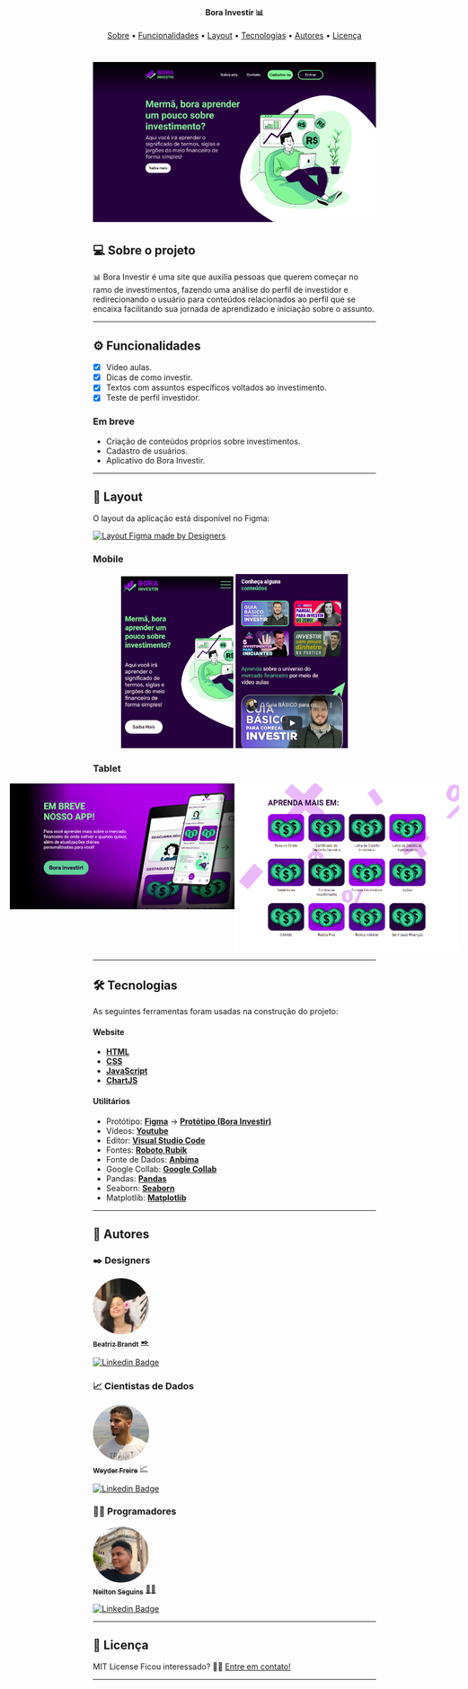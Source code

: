 <h4 align="center"> 
	Bora Investir 📊
</h4>
<p align="center">
 <a href="#-sobre-o-projeto">Sobre</a> •
 <a href="#-funcionalidades">Funcionalidades</a> •
 <a href="#-layout">Layout</a> •
 <a href="#-tecnologias">Tecnologias</a> •
 <a href="#-autor">Autores</a> • 
 <a href="#user-content--licença">Licença</a>
</p>

<h1 align="center">
    <img alt="Bora Investir" title="#BoraInvestir" src="./assets/banner.png" />
</h1>

## 💻 Sobre o projeto

📊 Bora Investir é uma site que auxilia pessoas que querem começar no ramo de investimentos, fazendo uma análise do perfil de investidor e redirecionando o usuário para conteúdos relacionados ao perfil que se encaixa facilitando sua jornada de aprendizado e iniciação sobre o assunto.

---

## ⚙️ Funcionalidades

- [x] Vídeo aulas.
- [x] Dicas de como investir.
- [x] Textos com assuntos específicos voltados ao investimento.
- [x] Teste de perfil investidor.

### Em breve

- Criação de conteúdos próprios sobre investimentos.
- Cadastro de usuários.
- Aplicativo do Bora Investir.

---

## 🎨 Layout

O layout da aplicação está disponível no Figma:

<a href="https://www.figma.com/file/4R8xGkHnpPInxPkigF9N5R/Desafio-5?node-id=0%3A1">
  <img alt="Layout Figma made by Designers" src="https://img.shields.io/badge/Acessar%20Layout%20-Figma-%2304D361">
</a>

### Mobile

<p align="center">
  <img alt="BoraInvestirMobile" title="#BoraInvestirMobile" src="./assets/mobile-intro.png" width="200px">

  <img alt="BoraInvestirMobile" title="#BoraInvestirMobile" src="./assets/mobile-content.png" width="200px">
</p>

### Tablet

<p align="center" style="display: flex; align-items: flex-start; justify-content: center;">
  <img alt="PhotoleadMobile" title="#PhotoleadMobile" src="./assets/tablet-app.png" width="400px">

  <img alt="PhotoleadMobile" title="#PhotoleadMobile" src="./assets/tablet-learning-more.png" width="400px">
</p>

---

## 🛠 Tecnologias

As seguintes ferramentas foram usadas na construção do projeto:

#### **Website**

- **[HTML](https://developer.mozilla.org/pt-BR/docs/Web/HTML)**
- **[CSS](https://developer.mozilla.org/pt-BR/docs/Web/CSS)**
- **[JavaScript](https://developer.mozilla.org/pt-BR/docs/Web/JavaScript)**
- **[ChartJS](https://www.chartjs.org/)**

#### **Utilitários**

- Protótipo: **[Figma](https://www.figma.com/)** → **[Protótipo (Bora Investir)](https://www.figma.com/file/4R8xGkHnpPInxPkigF9N5R/Desafio-5?node-id=0%3A1)**
- Vídeos: **[Youtube](https://www.youtube.com/)**
- Editor: **[Visual Studio Code](https://code.visualstudio.com/)**
- Fontes: **[Roboto](https://fonts.google.com/specimen/Roboto)**,**[Rubik](https://fonts.google.com/specimen/Rubik)**
- Fonte de Dados: **[Anbima](https://www.anbima.com.br/data/files/86/D1/30/40/3E88B710C83266B7882BA2A8/ed03.zip)**
- Google Collab: **[Google Collab](https://colab.research.google.com/drive/1bO78S8FP7N0hYGQlVemkx8jqnL0lhqpZ?usp=sharing)**
- Pandas: **[Pandas](https://pandas.pydata.org/)**
- Seaborn: **[Seaborn](https://seaborn.pydata.org/)**
- Matplotlib: **[Matplotlib](https://matplotlib.org/)**

---

## 🦸 Autores

### ✒️ Designers

<a href="https://www.linkedin.com/in/beatriz-brandt-263237224">
 <img style="border-radius: 50%;" src="./assets/BeatrizBrandt.jfif" width="100px;" alt=""/>
 <br />
 <sub><b>Beatriz Brandt</b></sub></a> <a href="https://www.linkedin.com/in/beatriz-brandt-263237224" title="Design">✒️ </a>
 <br />

[![Linkedin Badge](https://img.shields.io/badge/-BeatrizBrandt-#BD33A4?style=flat-square&logo=Linkedin&logoColor=white&link=https://www.linkedin.com/in/beatriz-brandt-263237224)](https://www.linkedin.com/in/beatriz-brandt-263237224)

### 📈 Cientistas de Dados

<a href="https://www.linkedin.com/in/weyder-freire-7876a81aa/">
 <img style="border-radius: 50%;" src="./assets/WeyderFreire.jfif" width="100px;" alt=""/>
 <br />
 <sub><b>Weyder Freire</b></sub></a> <a href="https://www.linkedin.com/in/weyder-freire-7876a81aa/" title="Cientista de Dados">📈</a>
 <br />

[![Linkedin Badge](https://img.shields.io/badge/-WeyderFreire-#0F864B?style=flat-square&logo=Linkedin&logoColor=white&link=https://www.linkedin.com/in/weyder-freire-7876a81aa/)](https://www.linkedin.com/in/weyder-freire-7876a81aa/)

### 👨‍💻 Programadores

<a href="https://www.linkedin.com/in/ne%C3%ADlton-seguins-bb8786a6/">
 <img style="border-radius: 50%;" src="./assets/NeiltonSeguins.jpeg" width="100px;" alt=""/>
 <br />
 <sub><b>Neilton Seguins</b></sub></a> <a href="https://www.linkedin.com/in/ne%C3%ADlton-seguins-bb8786a6/" title="Photolead">👨‍💻</a>
 <br />

[![Linkedin Badge](https://img.shields.io/badge/-NeiltonSeguins-#0F63EE?style=flat-square&logo=Linkedin&logoColor=white&link=https://www.linkedin.com/in/ne%C3%ADlton-seguins-bb8786a6/)](https://www.linkedin.com/in/ne%C3%ADlton-seguins-bb8786a6/)

---

## 📝 Licença

MIT License
Ficou interessado? 👋🏽 [Entre em contato!](https://www.linkedin.com/in/ne%C3%ADlton-seguins-bb8786a6/)

---
